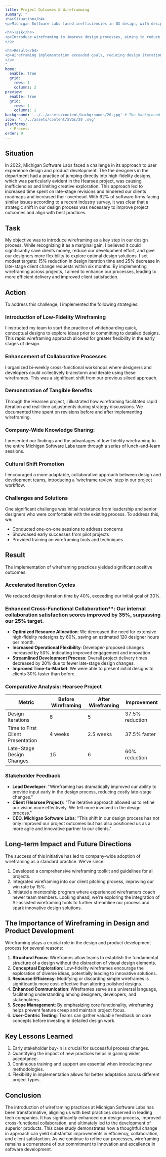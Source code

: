 ```yaml
---
title: Project Outcomes & Wireframming
summary: "
<h4>Situation</h4>
<p>Michigan Software Labs faced inefficiencies in UX design, with designers jumping to high-fidelity designs too quickly. This led to increased revisions and hindered client roadmaps.</p>

<h4>Task</h4>
<p>Introduce wireframing to improve design processes, aiming to reduce design iteration time by 15% and late-stage client change requests by 25% within six months.
</p>

<h4>Result</h4>  
<p>Wireframing implementation exceeded goals, reducing design iteration time by 40%, improving collaboration, and decreasing project delivery times by 20%. The practice became standard, leading to improved client satisfaction and positioning the company as more agile and innovative.
</p>
"
home:
  enable: true
  grid:
    rows: 1
    columns: 2
preview:
  enable: true
  grid:
    rows: 1
    columns: 1
background: '../../assets/content/backgrounds/20.jpg' # The background image used for preview cards
icon: '../../assets/content/SVGs/20 .svg'
platforms:
  - Process
order: 9
---
```


## Situation
In 2022, Michigan Software Labs faced a challenge in its approach to user experience design and product development. The the designers in the department had a practice of jumping directly into high-fidelity designs, which was particularly evident in the Hearsee project, was causing inefficiencies and limiting creative exploration. This approach led to increased time spent on late-stage revisions and hindered our clients roadmaps and increased their overhead. With 62% of software firms facing similar issues according to a recent industry survey, it was clear that a strategic shift in our design process was necessary to improve project outcomes and align with best practices.

## Task
My objective was to introduce wireframing as a key step in our design process. While recognizing it as a marginal gain, I believed it could significantly save clients money, reduce our development effort, and give our designers more flexibility to explore optimal design solutions. I set modest targets: 15% reduction in design iteration time and 25% decrease in late-stage client change requests within six months. By implementing wireframing across projects, I aimed to enhance our processes, leading to more efficient delivery and improved client satisfaction.

## Action
To address this challenge, I implemented the following strategies:
### Introduction of Low-Fidelity Wireframing
I instructed my team to start the practice of whiteboarding quick, conceptual designs to explore ideas prior to committing to detailed designs. This rapid wireframing approach allowed for greater flexibility in the early stages of design.
### Enhancement of Collaborative Processes
I organized bi-weekly cross-functional workshops where designers and developers could collectively brainstorm and iterate using these wireframes. This was a significant shift from our previous siloed approach.
### Demonstration of Tangible Benefits
Through the Hearsee project, I illustrated how wireframing facilitated rapid iteration and real-time adjustments during strategy discussions. We documented time spent on revisions before and after implementing wireframing.
### Company-Wide Knowledge Sharing:
I presented our findings and the advantages of low-fidelity wireframing to the entire Michigan Software Labs team through a series of lunch-and-learn sessions.
### Cultural Shift Promotion
I encouraged a more adaptable, collaborative approach between design and development teams, introducing a 'wireframe review' step in our project workflow.

### Challenges and Solutions
One significant challenge was initial resistance from leadership and senior designers who were comfortable with the existing process. To address this, we:

- Conducted one-on-one sessions to address concerns
- Showcased early successes from pilot projects
- Provided training on wireframing tools and techniques

## Result
The implementation of wireframing practices yielded significant positive outcomes:
### Accelerated Iteration Cycles
We reduced design iteration time by 40%, exceeding our initial goal of 30%.
### Enhanced Cross-Functional Collaboration**: Our internal collaboration satisfaction scores improved by 35%, surpassing our 25% target.
- **Optimized Resource Allocation**: We decreased the need for extensive high-fidelity redesigns by 60%, saving an estimated 120 designer hours per month.
- **Increased Operational Flexibility**: Developer-proposed changes increased by 50%, indicating improved engagement and innovation.
- **Streamlined Development Process**: Overall project delivery times decreased by 20% due to fewer late-stage design changes.
- **Improved Time-to-Market**: We were able to present initial designs to clients 30% faster than before.

### Comparative Analysis: Hearsee Project

| Metric                            | Before Wireframing | After Wireframing | Improvement     |
| --------------------------------- | ------------------ | ----------------- | --------------- |
| Design Iterations                 | 8                  | 5                 | 37.5% reduction |
| Time to First Client Presentation | 4 weeks            | 2.5 weeks         | 37.5% faster    |
| Late-Stage Design Changes         | 15                 | 6                 | 60% reduction   |

### Stakeholder Feedback

- **Lead Developer**: "Wireframing has dramatically improved our ability to provide input early in the design process, reducing costly late-stage changes."
- **Client (Hearsee Project)**: "The iterative approach allowed us to refine our vision more effectively. We felt more involved in the design process."
- **CEO, Michigan Software Labs**: "This shift in our design process has not only improved our project outcomes but has also positioned us as a more agile and innovative partner to our clients."

## Long-term Impact and Future Directions

The success of this initiative has led to company-wide adoption of wireframing as a standard practice. We've since:

1. Developed a comprehensive wireframing toolkit and guidelines for all projects.
2. Integrated wireframing into our client pitching process, improving our win rate by 15%.
3. Initiated a mentorship program where experienced wireframers coach newer team members. Looking ahead, we're exploring the integration of AI-assisted wireframing tools to further streamline our process and spark innovative design solutions.

## The Importance of Wireframing in Design and Product Development

Wireframing plays a crucial role in the design and product development process for several reasons:

1. **Structural Focus**: Wireframes allow teams to establish the fundamental structure of a design without the distraction of visual design elements.
2. **Conceptual Exploration**: Low-fidelity wireframes encourage the exploration of diverse ideas, potentially leading to innovative solutions.
3. **Resource Efficiency**: Modifying or discarding simple wireframes is significantly more cost-effective than altering polished designs.
4. **Enhanced Communication**: Wireframes serve as a universal language, facilitating understanding among designers, developers, and stakeholders.
5. **Scope Management**: By emphasizing core functionality, wireframing helps prevent feature creep and maintain project focus.
6. **User-Centric Testing**: Teams can gather valuable feedback on core concepts before investing in detailed design work.

## Key Lessons Learned

1. Early stakeholder buy-in is crucial for successful process changes.
2. Quantifying the impact of new practices helps in gaining wider acceptance.
3. Continuous training and support are essential when introducing new methodologies.
4. Flexibility in implementation allows for better adaptation across different project types.

## Conclusion

The introduction of wireframing practices at Michigan Software Labs has been transformative, aligning us with best practices observed in leading tech companies. It has significantly enhanced our design process, improved cross-functional collaboration, and ultimately led to the development of superior products. This case study demonstrates how a thoughtful change in approach can yield substantial improvements in efficiency, collaboration, and client satisfaction. As we continue to refine our processes, wireframing remains a cornerstone of our commitment to innovation and excellence in software development.
